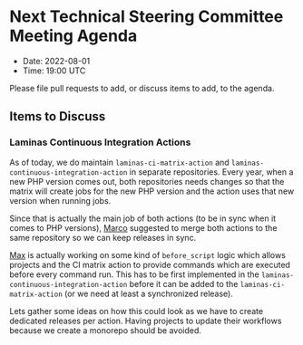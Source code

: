 # Next Technical Steering Committee Meeting Agenda

- Date: 2022-08-01
- Time: 19:00 UTC

Please file pull requests to add, or discuss items to add, to the agenda.

## Items to Discuss

### Laminas Continuous Integration Actions

As of today, we do maintain `laminas-ci-matrix-action` and `laminas-continuous-integration-action` in separate repositories.
Every year, when a new PHP version comes out, both repositories needs changes so that the matrix will create jobs for the new PHP version and the action uses that new version when running jobs.

Since that is actually the main job of both actions (to be in sync when it comes to PHP versions), [Marco](https://github.com/Ocramius) suggested to merge both actions to the same repository so we can keep releases in sync.

[Max](https://github.com/boesing) is actually working on some kind of `before_script` logic which allows projects and the CI matrix action to provide commands which are executed before every command run.
This has to be first implemented in the `laminas-continuous-integration-action` before it can be added to the `laminas-ci-matrix-action` (or we need at least a synchronized release).

Lets gather some ideas on how this could look as we have to create dedicated releases per action. Having projects to update their workflows because we create a monorepo should be avoided.
